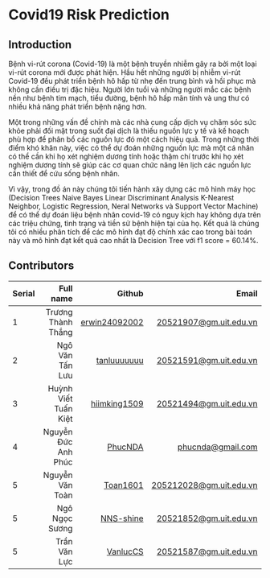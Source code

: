 # Covid19 Risk Prediction
## Introduction
Bệnh vi-rút corona (Covid-19) là một bệnh truyền nhiễm gây ra bởi một loại vi-rút corona mới được phát hiện. Hầu hết những người bị nhiễm vi-rút Covid-19 đều phát triển bệnh hô hấp từ nhẹ đến trung bình và hồi phục mà không cần điều trị đặc hiệu. Người lớn tuổi và những người mắc các bệnh nền như bệnh tim mạch, tiểu đường, bệnh hô hấp mãn tính và ung thư có nhiều khả năng phát triển bệnh nặng hơn.

Một trong những vấn đề chính mà các nhà cung cấp dịch vụ chăm sóc sức khỏe phải đối mặt trong suốt đại dịch là thiếu nguồn lực y tế và kế hoạch phù hợp để phân bổ các nguồn lực đó một cách hiệu quả. Trong những thời điểm khó khăn này, việc có thể dự đoán những nguồn lực mà một cá nhân có thể cần khi họ xét nghiệm dương tính hoặc thậm chí trước khi họ xét nghiệm dương tính sẽ giúp các cơ quan chức năng lên lịch các nguồn lực cần thiết để cứu sống bệnh nhân. 

Vì vậy, trong đồ án này chúng tôi tiến hành xây dựng các mô hình máy học (Decision Trees Naive Bayes Linear Discriminant Analysis K-Nearest Neighbor, Logistic Regression, Neral Networks và Support Vector Machine) để có thể dự đoán liệu bệnh nhân covid-19 có nguy kịch hay không dựa trên các triệu chứng, tình trạng và tiền sử bệnh hiện tại của họ. Kết quả là chúng tôi có nhiều phân tích để các mô hình đạt độ chính xác cao trong bài toán này và mô hình đạt kết quả cao nhất là Decision Tree với f1 score = 60.14%.

## Contributors
| Serial | Full name              | Github                                               | Email                   |
| ------ | ----------------------:|-----------------------------------------------------:|-------------------------:
| 1      | Trương Thành Thắng |[erwin24092002](https://github.com/erwin24092002)          |20521907@gm.uit.edu.vn   |
| 2      | Ngô Văn Tấn Lưu |[tanluuuuuuu](https://github.com/tanluuuuuuu)          |20521591@gm.uit.edu.vn   |
| 3      | Huỳnh Viết Tuấn Kiệt |[hiimking1509](https://github.com/HiImKing1509)          |20521494@gm.uit.edu.vn   |
| 4      | Nguyễn Đức Anh Phúc |[PhucNDA](https://github.com/PhucNDA)          |phucnda@gmail.com   |
| 5      | Nguyễn Văn Toàn |[Toan1601](https://github.com/Toan1601)          |205212028@gm.uit.edu.vn   |
| 5      | Ngô Ngọc Sương |[NNS-shine](https://github.com/NNS-shine)          |20521852@gm.uit.edu.vn   |
| 5      | Trần Văn Lực |[VanlucCS](https://github.com/VanlucCS)          |20521587@gm.uit.edu.vn   |
